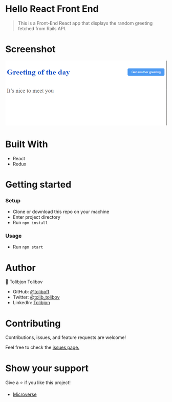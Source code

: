 # Hello React Front End

> This is a Front-End React app that displays the random greeting fetched from Rails API. 

# Screenshot
![screenshot](screenshot.png)

# Built With

- React
- Redux

# Getting started

### Setup
- Clone or download this repo on your machine
- Enter project directory
- Run `npm install`
### Usage
- Run `npm start`

# Author
👤 Tolibjon Tolibov
- GitHub: [@toliboff](https://https://github.com/toliboff)
- Twitter: [@tolib_tolibov](https://twitter.com/tolib_tolibov)
- LinkedIn: [Tolibjon](https://linkedin.com/in/tolibjon-tolibov)

# Contributing
Contributions, issues, and feature requests are welcome!

Feel free to check the [issues page.](https://github.com/toliboff/hello-react-fron-end/issues)

# Show your support
Give a :star: if you like this project!

* [Microverse](https://microverse.org)

